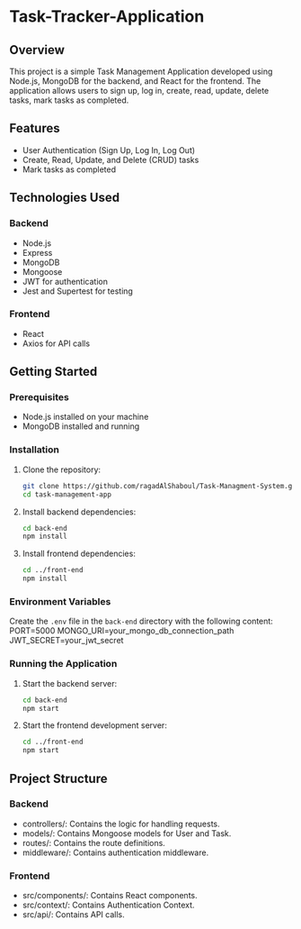 # Task-Tracker-Application

## Overview

This project is a simple Task Management Application developed using Node.js, MongoDB for the backend, and React for the frontend. The application allows users to sign up, log in, create, read, update, delete tasks, mark tasks as completed.

## Features

- User Authentication (Sign Up, Log In, Log Out)
- Create, Read, Update, and Delete (CRUD) tasks
- Mark tasks as completed

## Technologies Used

### Backend

- Node.js
- Express
- MongoDB
- Mongoose
- JWT for authentication
- Jest and Supertest for testing

### Frontend

- React
- Axios for API calls

## Getting Started

### Prerequisites

- Node.js installed on your machine
- MongoDB installed and running

### Installation

1. Clone the repository:
    ```bash
    git clone https://github.com/ragadAlShaboul/Task-Managment-System.git
    cd task-management-app
    ```

2. Install backend dependencies:
    ```bash
    cd back-end
    npm install
    ```

3. Install frontend dependencies:
    ```bash
    cd ../front-end
    npm install
    ```

### Environment Variables

Create the `.env` file in the `back-end` directory with the following content:
PORT=5000
MONGO_URI=your_mongo_db_connection_path
JWT_SECRET=your_jwt_secret


### Running the Application

1. Start the backend server:
    ```bash
    cd back-end
    npm start
    ```

2. Start the frontend development server:
    ```bash
    cd ../front-end
    npm start
    ```

## Project Structure
### Backend
- controllers/: Contains the logic for handling requests.
- models/: Contains Mongoose models for User and Task.
- routes/: Contains the route definitions.
- middleware/: Contains authentication middleware.

### Frontend
- src/components/: Contains React components.
- src/context/: Contains Authentication Context.
- src/api/: Contains API calls.
